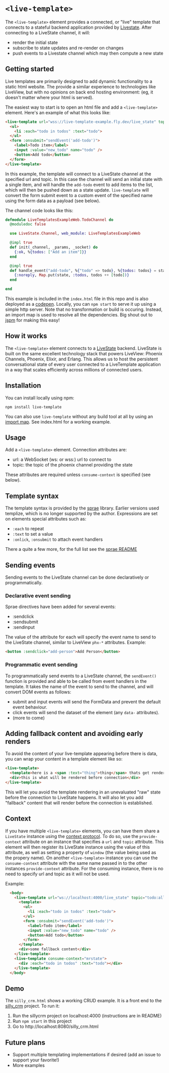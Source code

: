 # `<live-template>`

The `<live-template>` element provides a connected, or "live" template that connects to a stateful backend application provided by [Livestate](https://github.com/launchscout/live_state). After connecting to a LiveState channel, it will:

* render the initial state
* subscribe to state updates and re-render on changes
* push events to a Livestate channel which may then compute a new state

## Getting started

Live templates are primarily designed to add dynamic functionality to a static html website. The provide a similar experience to technologies like LiveView, but with no opinions on back end hosting environment: (eg, it doesn't matter where your html is served). 

The easiest way to start is to open an html file and add a `<live-template>` element. Here's an example of what this looks like:

```html
<live-template url="wss://live-template-example.fly.dev/live_state" topic="todo:all">
  <ul>
    <li :each="todo in todos" :text="todo">
  </ul>
  <form :onsubmit="sendEvent('add-todo')">
    <label>Todo item</label>
    <input :value="new_todo" name="todo" />
    <button>Add todo</button>
  </form>
</live-template>
```

In this example, the template will connect to a LiveState channel at the specified url and topic. In this case the channel will send an initial state with a single item, and will handle the `add-todo` event to add items to the list, which will then be pushed down as a state update. `live-template` will convert the form submit event to a custom event of the specified name using the form data as a payload (see below).

The channel code looks like this:

```elixir
defmodule LiveTemplatesExampleWeb.TodoChannel do
  @moduledoc false

  use LiveState.Channel, web_module: LiveTemplatesExampleWeb

  @impl true
  def init(_channel, _params, _socket) do
    {:ok, %{todos: ["Add an item"]}}
  end

  @impl true
  def handle_event("add-todo", %{"todo" => todo}, %{todos: todos} = state) do
    {:noreply, Map.put(state, :todos, todos ++ [todo])}
  end

end
```

This example is included in the `index.html` file in this repo and is also deployed as a [codepen](https://codepen.io/superchris-the-lessful/pen/GRepMGe). Locally, you can `npm start` to serve it up using a simple http server. Note that no transformation or build is occuring. Instead, an import map is used to resolve all the dependencies. Big shout out to [jspm](https://jspm.org) for making this easy!

## How it works

The `<live-template>` element connects to a [LiveState](https://github.com/launchscout/live_state) backend. LiveState is built on the same excellent technology stack that powers LiveView: Phoenix Channels, Phoenix, Elixir, and Erlang. This allows us to host the persistent conversational state of every user connected to a LiveTemplate application in a way that scales efficiently across millions of connected users. 

## Installation

You can install locally using npm:

```
npm install live-template
```

You can also use `live-template` without any build tool at all by using an [import map](https://developer.mozilla.org/en-US/docs/Web/HTML/Element/script/type/importmap). See index.html for a working example.

## Usage

Add a `<live-template>` element. Connection attributes are:

* url: a WebSocket (ws: or wss:) url to connect to
* topic: the topic of the phoenix channel providing the state

These attributes are required unless `consume-context` is specified (see below).

## Template syntax

The template syntax is provided by the [sprae](https://github.com/dy/sprae) library. Earlier versions used templize, which is no longer supported by the author. Expressions are set on elements special attributes such as:

* `:each` to repeat
* `:text` to set a value
* `:onlick`, `:onsubmit` to attach event handlers

There a quite a few more, for the full list see the [sprae README](https://github.com/dy/sprae)

## Sending events

Sending events to the LiveState channel can be done declaratively or programmatically.

### Declarative event sending

Sprae directives have been added for several events:

* :sendclick
* :sendsubmit
* :sendinput

The value of the attribute for each will specify the event name to send to the LiveState channel, similar to LiveView `phx-*` attributes. Example:

```html
<button :sendclick="add-person">Add Person</button>
```

### Programmatic event sending

To programmatically send events to a LiveState channel, the `sendEvent()` function is provided and able to be called from event handlers in the template. It takes the name of the event to send to the channel, and will convert DOM events as follows:

* submit and input events will send the FormData and prevent the default event behaviour.
* click events will send the dataset of the element (any `data-` attributes).
* (more to come)

## Adding fallback content and avoiding early renders

To avoid the content of your live-template appearing before there is data, you can wrap your content in a template element like so:

```html
<live-template>
  <template>here is a <span :text="thing">thing</span> thats get rendered when connected</template>
  <div>this is what will be rendered before connection</div>
</live-template>
```

This will let you avoid the template rendering in an unevaluated "raw" state before the connection to LiveState happens. It will also let you add "fallback" content that will render before the connection is established.

## Context

If you have multiple `<live-template>` elements, you can have them share a `LiveState` instance using the [context protocol](https://github.com/webcomponents-cg/community-protocols/blob/main/proposals/context.md). To do so, use the `provide-context` attribute on an instance that specifies a `url` and `topic` attribute. This element will then register its LiveState instance using the value of this attribute, as well as setting a property of `window` (the value being used as the propery name). On another `<live-template>` instance you can use the `consume-context` attribute with the same name passed in to the other instances `provide-context` attribute. For the consuming instance, there is no need to specify url and topic as it will not be used.

Example:

```html
  <body>
    <live-template url="ws://localhost:4000/live_state" topic="todo:all" provide-context="mrstate">
      <template>
        <ul>
          <li :each="todo in todos" :text="todo">
        </ul>
        <form :onsubmit="sendEvent('add-todo')">
          <label>Todo item</label>
          <input :value="new_todo" name="todo" />
          <button>Add todo</button>
        </form>
      </template>
      <div>some fallback content</div>
    </live-template>
    <live-template consume-context="mrstate">
      <div :each="todo in todos" :text="todo"></div>
    </live-template>
  </body>
```

## Demo

The `silly_crm.html` shows a working CRUD example. It is a front end to the [silly_crm](http://github.com/superchris/silly_crm) project. To run it:

1. Run the sillycrm project on localhost:4000 (instructions are in README)
2. Run `npm start` in this project
2. Go to http://localhost:8080/silly_crm.html

## Future plans

* Support multiple templating implementations if desired (add an issue to support your favorite!)
* More examples
